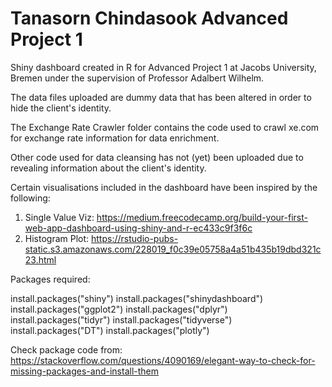 # Tanasorn Chindasook Advanced Project 1

Shiny dashboard created in R for Advanced Project 1 at Jacobs University, Bremen under the supervision of Professor Adalbert Wilhelm. 

The data files uploaded are dummy data that has been altered in order to hide the client's identity.

The Exchange Rate Crawler folder contains the code used to crawl xe.com for exchange rate information for data enrichment.

Other code used for data cleansing has not (yet) been uploaded due to revealing information about the client's identity.

Certain visualisations included in the dashboard have been inspired by the following:
1. Single Value Viz: https://medium.freecodecamp.org/build-your-first-web-app-dashboard-using-shiny-and-r-ec433c9f3f6c
2. Histogram Plot: https://rstudio-pubs-static.s3.amazonaws.com/228019_f0c39e05758a4a51b435b19dbd321c23.html

Packages required: 

install.packages("shiny")
install.packages("shinydashboard")
install.packages("ggplot2")
install.packages("dplyr")
install.packages("tidyr")
install.packages("tidyverse")
install.packages("DT")
install.packages("plotly")

Check package code from:
https://stackoverflow.com/questions/4090169/elegant-way-to-check-for-missing-packages-and-install-them
